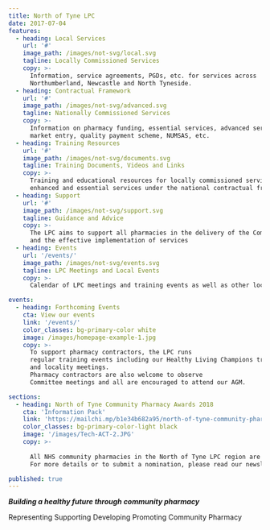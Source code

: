 ```yaml
---
title: North of Tyne LPC
date: 2017-07-04
features:
  - heading: Local Services
    url: '#'
    image_path: /images/not-svg/local.svg
    tagline: Locally Commissioned Services
    copy: >-
      Information, service agreements, PGDs, etc. for services across
      Northumberland, Newcastle and North Tyneside.
  - heading: Contractual Framework
    url: '#'  
    image_path: /images/not-svg/advanced.svg
    tagline: Nationally Commissioned Services
    copy: >-
      Information on pharmacy funding, essential services, advanced services
      market entry, quality payment scheme, NUMSAS, etc.
  - heading: Training Resources
    url: '#'
    image_path: /images/not-svg/documents.svg
    tagline: Training Documents, Videos and Links
    copy: >-
      Training and educational resources for locally commissioned services as well as
      enhanced and essential services under the national contractual framework
  - heading: Support
    url: '#'
    image_path: /images/not-svg/support.svg
    tagline: Guidance and Advice
    copy: >-
      The LPC aims to support all pharmacies in the delivery of the Community Pharmacy contractual framework
      and the effective implementation of services
  - heading: Events
    url: '/events/'
    image_path: /images/not-svg/events.svg
    tagline: LPC Meetings and Local Events
    copy: >-
      Calendar of LPC meetings and training events as well as other local events of interest to community pharmacy

events:
  - heading: Forthcoming Events
    cta: View our events
    link: '/events/'
    color_classes: bg-primary-color white
    image: /images/homepage-example-1.jpg
    copy: >-
      To support pharmacy contractors, the LPC runs
      regular training events including our Healthy Living Champions training
      and locality meetings.
      Pharmacy contractors are also welcome to observe
      Committee meetings and all are encouraged to attend our AGM.

sections:
  - heading: North of Tyne Community Pharmacy Awards 2018
    cta: 'Information Pack'
    link: 'https://mailchi.mp/b1e34b682a95/north-of-tyne-community-pharmacy-news-3312629'
    color_classes: bg-primary-color-light black
    image: '/images/Tech-ACT-2.JPG'
    copy: >-
      
      All NHS community pharmacies in the North of Tyne LPC region are eligible to enter the awards. 
      For more details or to submit a nomination, please read our newsletter and download the information pack  

published: true
---
```


**_Building a healthy future through community pharmacy_**

Representing  Supporting  Developing  Promoting Community Pharmacy
